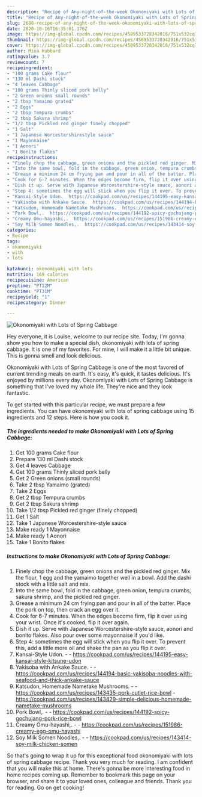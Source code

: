 ```yaml
---
description: "Recipe of Any-night-of-the-week Okonomiyaki with Lots of Spring Cabbage"
title: "Recipe of Any-night-of-the-week Okonomiyaki with Lots of Spring Cabbage"
slug: 2688-recipe-of-any-night-of-the-week-okonomiyaki-with-lots-of-spring-cabbage
date: 2020-10-16T16:35:01.176Z
image: https://img-global.cpcdn.com/recipes/4589533728342016/751x532cq70/okonomiyaki-with-lots-of-spring-cabbage-recipe-main-photo.jpg
thumbnail: https://img-global.cpcdn.com/recipes/4589533728342016/751x532cq70/okonomiyaki-with-lots-of-spring-cabbage-recipe-main-photo.jpg
cover: https://img-global.cpcdn.com/recipes/4589533728342016/751x532cq70/okonomiyaki-with-lots-of-spring-cabbage-recipe-main-photo.jpg
author: Mina Hubbard
ratingvalue: 3.7
reviewcount: 7
recipeingredient:
- "100 grams Cake flour"
- "130 ml Dashi stock"
- "4 leaves Cabbage"
- "100 grams Thinly sliced pork belly"
- "2 Green onions small rounds"
- "2 tbsp Yamaimo grated"
- "2 Eggs"
- "2 tbsp Tempura crumbs"
- "2 tbsp Sakura shrimp"
- "1/2 tbsp Pickled red ginger finely chopped"
- "1 Salt"
- "1 Japanese Worcestershirestyle sauce"
- "1 Mayonnaise"
- "1 Aonori"
- "1 Bonito flakes"
recipeinstructions:
- "Finely chop the cabbage, green onions and the pickled red ginger. Mix the flour, 1 egg and the yamaimo together well in a bowl. Add the dashi stock with a little salt and mix."
- "Into the same bowl, fold in the cabbage, green onion, tempura crumbs, sakura shrimp, and the pickled red ginger."
- "Grease a minimum 24 cm frying pan and pour in all of the batter. Place the pork on top, then crack an egg over it."
- "Cook for 6-7 minutes. When the edges become firm, flip it over using your wrist. Once it&#39;s cooked, flip it over again."
- "Dish it up. Serve with Japanese Worcestershire-style sauce, aonori and bonito flakes. Also pour over some mayonnaise if you&#39;d like."
- "Step 4: sometimes the egg will stick when you flip it over. To prevent this, add a little more oil and shake the pan as you flip it over."
- "Kansai-Style Udon.  https://cookpad.com/us/recipes/144195-easy-kansai-style-kitsune-udon"
- "Yakisoba with Ankake Sauce.  https://cookpad.com/us/recipes/144194-basic-yakisoba-noodles-with-seafood-and-thick-ankake-sauce"
- "Katsudon, Homemade Nametake Mushrooms.  https://cookpad.com/us/recipes/143435-pork-cutlet-rice-bowl https://cookpad.com/us/recipes/143429-simple-delicious-homemade-nametake-mushrooms"
- "Pork Bowl,.  https://cookpad.com/us/recipes/144192-spicy-gochujang-pork-rice-bowl"
- "Creamy Omu-hayashi,.  https://cookpad.com/us/recipes/151986-creamy-egg-omu-hayashi"
- "Soy Milk Somen Noodles,.  https://cookpad.com/us/recipes/143414-soy-milk-chicken-somen"
categories:
- Recipe
tags:
- okonomiyaki
- with
- lots

katakunci: okonomiyaki with lots 
nutrition: 169 calories
recipecuisine: American
preptime: "PT12M"
cooktime: "PT31M"
recipeyield: "1"
recipecategory: Dinner

---
```



![Okonomiyaki with Lots of Spring Cabbage](https://img-global.cpcdn.com/recipes/4589533728342016/751x532cq70/okonomiyaki-with-lots-of-spring-cabbage-recipe-main-photo.jpg)

Hey everyone, it is Louise, welcome to our recipe site. Today, I'm gonna show you how to make a special dish, okonomiyaki with lots of spring cabbage. It is one of my favorites. For mine, I will make it a little bit unique. This is gonna smell and look delicious.

Okonomiyaki with Lots of Spring Cabbage is one of the most favored of current trending meals on earth. It's easy, it's quick, it tastes delicious. It's enjoyed by millions every day. Okonomiyaki with Lots of Spring Cabbage is something that I've loved my whole life. They're nice and they look fantastic.




To get started with this particular recipe, we must prepare a few ingredients. You can have okonomiyaki with lots of spring cabbage using 15 ingredients and 12 steps. Here is how you cook it.

<!--inarticleads1-->

##### The ingredients needed to make Okonomiyaki with Lots of Spring Cabbage:

1. Get 100 grams Cake flour
1. Prepare 130 ml Dashi stock
1. Get 4 leaves Cabbage
1. Get 100 grams Thinly sliced pork belly
1. Get 2 Green onions (small rounds)
1. Take 2 tbsp Yamaimo (grated)
1. Take 2 Eggs
1. Get 2 tbsp Tempura crumbs
1. Get 2 tbsp Sakura shrimp
1. Take 1/2 tbsp Pickled red ginger (finely chopped)
1. Get 1 Salt
1. Take 1 Japanese Worcestershire-style sauce
1. Make ready 1 Mayonnaise
1. Make ready 1 Aonori
1. Take 1 Bonito flakes




<!--inarticleads2-->

##### Instructions to make Okonomiyaki with Lots of Spring Cabbage:

1. Finely chop the cabbage, green onions and the pickled red ginger. Mix the flour, 1 egg and the yamaimo together well in a bowl. Add the dashi stock with a little salt and mix.
1. Into the same bowl, fold in the cabbage, green onion, tempura crumbs, sakura shrimp, and the pickled red ginger.
1. Grease a minimum 24 cm frying pan and pour in all of the batter. Place the pork on top, then crack an egg over it.
1. Cook for 6-7 minutes. When the edges become firm, flip it over using your wrist. Once it&#39;s cooked, flip it over again.
1. Dish it up. Serve with Japanese Worcestershire-style sauce, aonori and bonito flakes. Also pour over some mayonnaise if you&#39;d like.
1. Step 4: sometimes the egg will stick when you flip it over. To prevent this, add a little more oil and shake the pan as you flip it over.
1. Kansai-Style Udon. -  - https://cookpad.com/us/recipes/144195-easy-kansai-style-kitsune-udon
1. Yakisoba with Ankake Sauce. -  - https://cookpad.com/us/recipes/144194-basic-yakisoba-noodles-with-seafood-and-thick-ankake-sauce
1. Katsudon, Homemade Nametake Mushrooms. -  - https://cookpad.com/us/recipes/143435-pork-cutlet-rice-bowl - https://cookpad.com/us/recipes/143429-simple-delicious-homemade-nametake-mushrooms
1. Pork Bowl,. -  - https://cookpad.com/us/recipes/144192-spicy-gochujang-pork-rice-bowl
1. Creamy Omu-hayashi,. -  - https://cookpad.com/us/recipes/151986-creamy-egg-omu-hayashi
1. Soy Milk Somen Noodles,. -  - https://cookpad.com/us/recipes/143414-soy-milk-chicken-somen




So that's going to wrap it up for this exceptional food okonomiyaki with lots of spring cabbage recipe. Thank you very much for reading. I am confident that you will make this at home. There's gonna be more interesting food in home recipes coming up. Remember to bookmark this page on your browser, and share it to your loved ones, colleague and friends. Thank you for reading. Go on get cooking!

